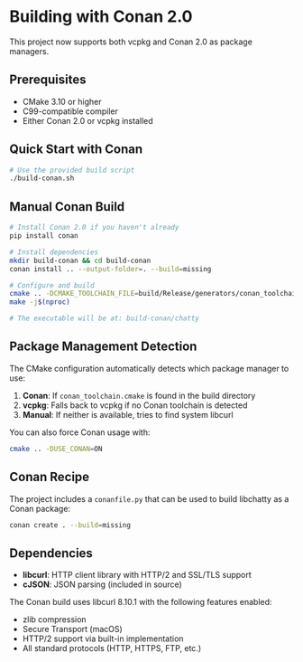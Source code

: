 # Building with Conan 2.0

This project now supports both vcpkg and Conan 2.0 as package managers.

## Prerequisites

- CMake 3.10 or higher
- C99-compatible compiler
- Either Conan 2.0 or vcpkg installed

## Quick Start with Conan

```bash
# Use the provided build script
./build-conan.sh
```

## Manual Conan Build

```bash
# Install Conan 2.0 if you haven't already
pip install conan

# Install dependencies
mkdir build-conan && cd build-conan
conan install .. --output-folder=. --build=missing

# Configure and build
cmake .. -DCMAKE_TOOLCHAIN_FILE=build/Release/generators/conan_toolchain.cmake
make -j$(nproc)

# The executable will be at: build-conan/chatty
```

## Package Management Detection

The CMake configuration automatically detects which package manager to use:

1. **Conan**: If `conan_toolchain.cmake` is found in the build directory
2. **vcpkg**: Falls back to vcpkg if no Conan toolchain is detected
3. **Manual**: If neither is available, tries to find system libcurl

You can also force Conan usage with:
```bash
cmake .. -DUSE_CONAN=ON
```

## Conan Recipe

The project includes a `conanfile.py` that can be used to build libchatty as a Conan package:

```bash
conan create . --build=missing
```

## Dependencies

- **libcurl**: HTTP client library with HTTP/2 and SSL/TLS support
- **cJSON**: JSON parsing (included in source)

The Conan build uses libcurl 8.10.1 with the following features enabled:
- zlib compression
- Secure Transport (macOS)
- HTTP/2 support via built-in implementation
- All standard protocols (HTTP, HTTPS, FTP, etc.)
